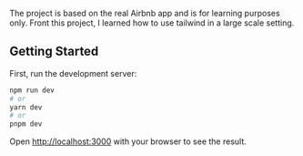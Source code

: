 
The project is based on the real Airbnb app and is for learning purposes only.
Front this project, I learned how to use tailwind in a large scale setting.

## Getting Started

First, run the development server:

```bash
npm run dev
# or
yarn dev
# or
pnpm dev
```

Open [http://localhost:3000](http://localhost:3000) with your browser to see the result.

